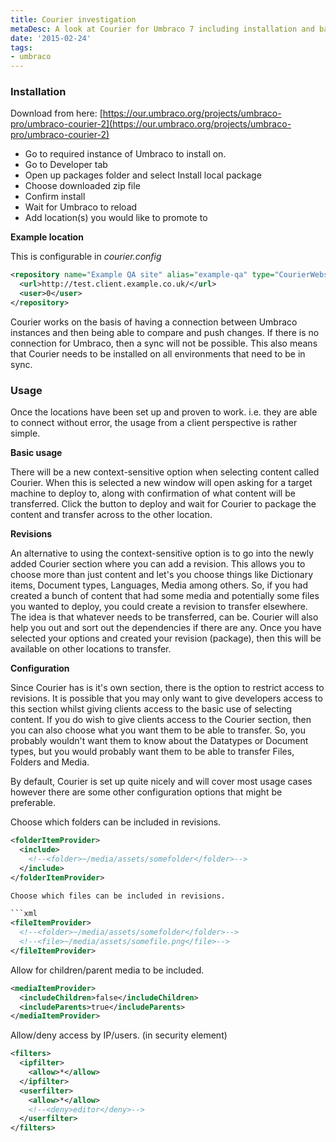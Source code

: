 ```yaml
---
title: Courier investigation
metaDesc: A look at Courier for Umbraco 7 including installation and basic usage guidelines.
date: '2015-02-24'
tags: 
- umbraco
---
```


### Installation

Download from here: [https://our.umbraco.org/projects/umbraco-pro/umbraco-courier-2](https://our.umbraco.org/projects/umbraco-pro/umbraco-courier-2)

- Go to required instance of Umbraco to install on.
- Go to Developer tab
- Open up packages folder and select Install local package
- Choose downloaded zip file
- Confirm install
- Wait for Umbraco to reload
- Add location(s) you would like to promote to

**Example location**

This is configurable in *courier.config*

```xml
<repository name="Example QA site" alias="example-qa" type="CourierWebserviceRepositoryProvider" visible="true">
  <url>http://test.client.example.co.uk/</url>
  <user>0</user>
</repository>
```

Courier works on the basis of having a connection between Umbraco instances and then being able to compare and push changes. If there is no connection for Umbraco, then a sync will not be possible. This also means that Courier needs to be installed on all environments that need to be in sync.

### Usage

Once the locations have been set up and proven to work. i.e. they are able to connect without error, the usage from a client perspective is rather simple.

**Basic usage**

There will be a new context-sensitive option when selecting content called Courier. When this is selected a new window will open asking for a target machine to deploy to, along with confirmation of what content will be transferred. Click the button to deploy and wait for Courier to package the content and transfer across to the other location.

**Revisions**

An alternative to using the context-sensitive option is to go into the newly added Courier section where you can add a revision. This allows you to choose more than just content and let's you choose things like Dictionary items, Document types, Languages, Media among others. So, if you had created a bunch of content that had some media and potentially some files you wanted to deploy, you could create a revision to transfer elsewhere. The idea is that whatever needs to be transferred, can be. Courier will also help you out and sort out the dependencies if there are any. Once you have selected your options and created your revision (package), then this will be available on other locations to transfer.

**Configuration**

Since Courier has is it's own section, there is the option to restrict access to revisions. It is possible that you may only want to give developers access to this section whilst giving clients access to the basic use of selecting content. If you do wish to give clients access to the Courier section, then you can also choose what you want them to be able to transfer. So, you probably wouldn't want them to know about the Datatypes or Document types, but you would probably want them to be able to transfer Files, Folders and Media.

By default, Courier is set up quite nicely and will cover most usage cases however there are some other configuration options that might be preferable.

Choose which folders can be included in revisions.

```xml
<folderItemProvider>
  <include>
    <!--<folder>~/media/assets/somefolder</folder>-->
  </include>
</folderItemProvider>

Choose which files can be included in revisions.

```xml
<fileItemProvider>
  <!--<folder>~/media/assets/somefolder</folder>-->
  <!--<file>~/media/assets/somefile.png</file>-->
</fileItemProvider>
```

Allow for children/parent media to be included.

```xml
<mediaItemProvider>
  <includeChildren>false</includeChildren>
  <includeParents>true</includeParents>
</mediaItemProvider>
```

Allow/deny access by IP/users. (in security element)

```xml
<filters>
  <ipfilter>
    <allow>*</allow>
  </ipfilter>
  <userfilter>
    <allow>*</allow>
    <!--<deny>editor</deny>-->
  </userfilter>
</filters>
```
